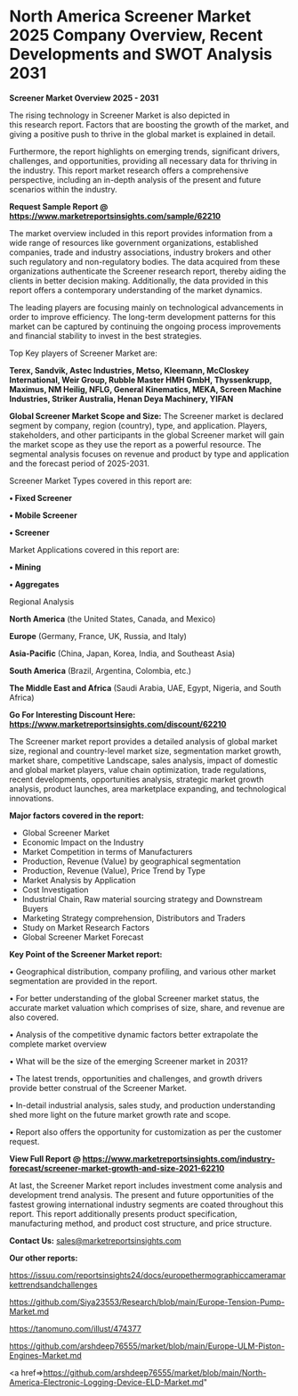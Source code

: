 # North America Screener Market 2025 Company Overview, Recent Developments and SWOT Analysis 2031

<Strong> Screener Market Overview 2025 - 2031</strong>

The rising technology in Screener Market is also depicted in this research report. Factors that are boosting the growth of the market, and giving a positive push to thrive in the global market is explained in detail.

Furthermore, the report highlights on emerging trends, significant drivers, challenges, and opportunities, providing all necessary data for thriving in the industry. This report market research offers a comprehensive perspective, including an in-depth analysis of the present and future scenarios within the industry.

<strong>Request Sample Report @ <a href=https://www.marketreportsinsights.com/sample/62210>https://www.marketreportsinsights.com/sample/62210</a></strong>

The market overview included in this report provides information from a wide range of resources like government organizations, established companies, trade and industry associations, industry brokers and other such regulatory and non-regulatory bodies. The data acquired from these organizations authenticate the Screener research report, thereby aiding the clients in better decision making. Additionally, the data provided in this report offers a contemporary understanding of the market dynamics.

The leading players are focusing mainly on technological advancements in order to improve efficiency. The long-term development patterns for this market can be captured by continuing the ongoing process improvements and financial stability to invest in the best strategies.

Top Key players of Screener Market are:

<strong>Terex, Sandvik, Astec Industries, Metso, Kleemann, McCloskey International, Weir Group, Rubble Master HMH GmbH, Thyssenkrupp, Maximus, NM Heilig, NFLG, General Kinematics, MEKA, Screen Machine Industries, Striker Australia, Henan Deya Machinery, YIFAN</strong>

<strong><b>Global Screener Market Scope and Size:</b></strong>
The Screener market is declared segment by company, region (country), type, and application. Players, stakeholders, and other participants in the global Screener market will gain the market scope as they use the report as a powerful resource. The segmental analysis focuses on revenue and product by type and application and the forecast period of 2025-2031.

Screener Market Types covered in this report are:

<strong>• Fixed Screener

• Mobile Screener

• Screener</strong>

Market Applications covered in this report are:

<strong>• Mining

• Aggregates</strong> 

Regional Analysis

<strong>North America</strong> (the United States, Canada, and Mexico)

<strong>Europe</strong> (Germany, France, UK, Russia, and Italy)

<strong>Asia-Pacific</strong> (China, Japan, Korea, India, and Southeast Asia)

<strong>South America</strong> (Brazil, Argentina, Colombia, etc.)

<strong>The Middle East and Africa</strong> (Saudi Arabia, UAE, Egypt, Nigeria, and South Africa)

<strong>Go For Interesting Discount Here: <a href=https://www.marketreportsinsights.com/discount/62210>https://www.marketreportsinsights.com/discount/62210</a></strong>

The Screener market report provides a detailed analysis of global market size, regional and country-level market size, segmentation market growth, market share, competitive Landscape, sales analysis, impact of domestic and global market players, value chain optimization, trade regulations, recent developments, opportunities analysis, strategic market growth analysis, product launches, area marketplace expanding, and technological innovations.

<strong><b>Major factors covered in the report:</b></strong>
<ul>
  <li>Global Screener Market </li>
  <li>Economic Impact on the Industry</li>
  <li>Market Competition in terms of Manufacturers</li>
  <li>Production, Revenue (Value) by geographical segmentation</li>
  <li>Production, Revenue (Value), Price Trend by Type</li>
  <li>Market Analysis by Application</li>
  <li>Cost Investigation</li>
  <li>Industrial Chain, Raw material sourcing strategy and Downstream Buyers</li>
  <li>Marketing Strategy comprehension, Distributors and Traders</li>
  <li>Study on Market Research Factors</li>
  <li>Global Screener Market Forecast</li>
</ul>

<strong><b>Key Point of the Screener Market report:</b></strong>

• Geographical distribution, company profiling, and various other market segmentation are provided in the report.

• For better understanding of the global Screener market status, the accurate market valuation which comprises of size, share, and revenue are also covered.

• Analysis of the competitive dynamic factors better extrapolate the complete market overview

• What will be the size of the emerging Screener market in 2031?

• The latest trends, opportunities and challenges, and growth drivers provide better construal of the Screener Market.

• In-detail industrial analysis, sales study, and production understanding shed more light on the future market growth rate and scope.

• Report also offers the opportunity for customization as per the customer request.

<strong><b>View Full Report @ <a href=https://www.marketreportsinsights.com/industry-forecast/screener-market-growth-and-size-2021-62210>https://www.marketreportsinsights.com/industry-forecast/screener-market-growth-and-size-2021-62210</a></b></strong>


At last, the Screener Market report includes investment come analysis and development trend analysis. The present and future opportunities of the fastest growing international industry segments are coated throughout this report. This report additionally presents product specification, manufacturing method, and product cost structure, and price structure.

<strong>Contact Us:</strong>
sales@marketreportsinsights.com

<strong>Our other reports:</strong>

<a href=https://issuu.com/reportsinsights24/docs/europethermographiccameramarkettrendsandchallenges>https://issuu.com/reportsinsights24/docs/europethermographiccameramarkettrendsandchallenges</a>

<a href=https://github.com/Siya23553/Research/blob/main/Europe-Tension-Pump-Market.md>https://github.com/Siya23553/Research/blob/main/Europe-Tension-Pump-Market.md</a>

<a href=https://tanomuno.com/illust/474377>https://tanomuno.com/illust/474377</a>

<a href=https://github.com/arshdeep76555/market/blob/main/Europe-ULM-Piston-Engines-Market.md>https://github.com/arshdeep76555/market/blob/main/Europe-ULM-Piston-Engines-Market.md</a>

<a href=>https://github.com/arshdeep76555/market/blob/main/North-America-Electronic-Logging-Device-ELD-Market.md</a>"
